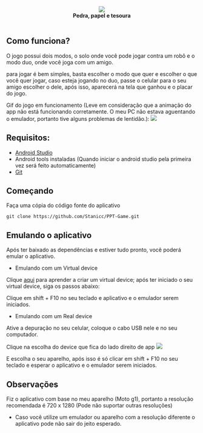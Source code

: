 <div align="center">
  <img src="https://img8.androidappsapk.co/poster/0/8/4/com.mobincube.pedra_papel_e_tesoura.sc_DSXJ31_6.png"><br>
  <b>Pedra, papel e tesoura</b><br><br>
</div>

## Como funciona?

O jogo possui dois modos, o solo onde você pode jogar contra um robô e o modo duo, onde você joga com um amigo.

para jogar é bem simples, basta escolher o modo que quer e escolher o que você quer jogar, caso esteja jogando no duo, passe o celular para o seu amigo escolher o dele, após isso, aparecerá na tela que ganhou e o placar do jogo.

Gif do jogo em funcionamento (Leve em consideração que a animação do app não está funcionando corretamente. O meu PC não estava aguentando o emulador, portanto tive alguns problemas de lentidão.):
<img src="https://media.giphy.com/media/LoI8Y6YVNMEyoZ19Pf/giphy.gif"><br>

## Requisitos:

* [Android Studio](https://developer.android.com/studio/install?hl=pt-br)
* Android tools instaladas (Quando iniciar o android studio pela primeira vez será feito automaticamente)
* [Git](https://git-scm.com/downloads)

## Começando

Faça uma cópia do código fonte do aplicativo

```
git clone https://github.com/Stanicc/PPT-Game.git
```

## Emulando o aplicativo

Após ter baixado as dependências e estiver tudo pronto, você poderá emular o aplicativo.

* Emulando com um Virtual device

Clique [aqui](https://developer.android.com/studio/run/managing-avds.html?hl=pt-br) para aprender a criar um virtual device;
após ter iniciado o seu virtual device, siga os passos abaixo:

Clique em shift + F10 no seu teclado e aplicativo e o emulador serem iniciados.

* Emulando com um Real device

Ative a depuração no seu celular, coloque o cabo USB nele e no seu computador.

Clique na escolha do device que fica do lado direito de app
<img src="https://i.imgur.com/LGM3h3U.png"><br>

E escolha o seu aparelho, após isso é só clicar em shift + F10 no seu teclado e esperar o aplicativo e o emulador serem iniciados.

## Observações

Fiz o aplicativo com base no meu aparelho (Moto g1), portanto a resolução recomendada é 720 x 1280 (Pode não suportar outras resoluções)

* Caso você utilize um emulador ou aparelho com a resolução diferente o aplicativo pode não sair do jeito esperado.